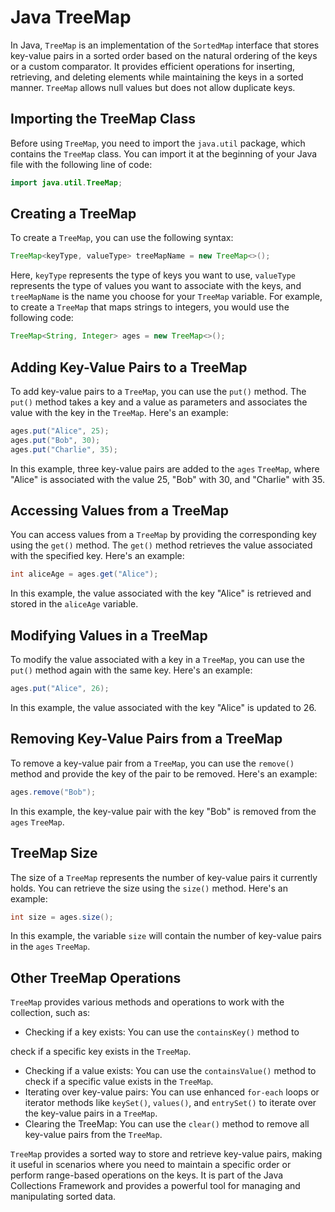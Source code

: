 # Java TreeMap

In Java, `TreeMap` is an implementation of the `SortedMap` interface that stores key-value pairs in a sorted order based on the natural ordering of the keys or a custom comparator. It provides efficient operations for inserting, retrieving, and deleting elements while maintaining the keys in a sorted manner. `TreeMap` allows null values but does not allow duplicate keys.

## Importing the TreeMap Class

Before using `TreeMap`, you need to import the `java.util` package, which contains the `TreeMap` class. You can import it at the beginning of your Java file with the following line of code:

```java
import java.util.TreeMap;
```

## Creating a TreeMap

To create a `TreeMap`, you can use the following syntax:

```java
TreeMap<keyType, valueType> treeMapName = new TreeMap<>();
```

Here, `keyType` represents the type of keys you want to use, `valueType` represents the type of values you want to associate with the keys, and `treeMapName` is the name you choose for your `TreeMap` variable. For example, to create a `TreeMap` that maps strings to integers, you would use the following code:

```java
TreeMap<String, Integer> ages = new TreeMap<>();
```

## Adding Key-Value Pairs to a TreeMap

To add key-value pairs to a `TreeMap`, you can use the `put()` method. The `put()` method takes a key and a value as parameters and associates the value with the key in the `TreeMap`. Here's an example:

```java
ages.put("Alice", 25);
ages.put("Bob", 30);
ages.put("Charlie", 35);
```

In this example, three key-value pairs are added to the `ages` `TreeMap`, where "Alice" is associated with the value 25, "Bob" with 30, and "Charlie" with 35.

## Accessing Values from a TreeMap

You can access values from a `TreeMap` by providing the corresponding key using the `get()` method. The `get()` method retrieves the value associated with the specified key. Here's an example:

```java
int aliceAge = ages.get("Alice");
```

In this example, the value associated with the key "Alice" is retrieved and stored in the `aliceAge` variable.

## Modifying Values in a TreeMap

To modify the value associated with a key in a `TreeMap`, you can use the `put()` method again with the same key. Here's an example:

```java
ages.put("Alice", 26);
```

In this example, the value associated with the key "Alice" is updated to 26.

## Removing Key-Value Pairs from a TreeMap

To remove a key-value pair from a `TreeMap`, you can use the `remove()` method and provide the key of the pair to be removed. Here's an example:

```java
ages.remove("Bob");
```

In this example, the key-value pair with the key "Bob" is removed from the `ages` `TreeMap`.

## TreeMap Size

The size of a `TreeMap` represents the number of key-value pairs it currently holds. You can retrieve the size using the `size()` method. Here's an example:

```java
int size = ages.size();
```

In this example, the variable `size` will contain the number of key-value pairs in the `ages` `TreeMap`.

## Other TreeMap Operations

`TreeMap` provides various methods and operations to work with the collection, such as:

- Checking if a key exists: You can use the `containsKey()` method to

 check if a specific key exists in the `TreeMap`.
 
- Checking if a value exists: You can use the `containsValue()` method to check if a specific value exists in the `TreeMap`.
- Iterating over key-value pairs: You can use enhanced `for-each` loops or iterator methods like `keySet()`, `values()`, and `entrySet()` to iterate over the key-value pairs in a `TreeMap`.
- Clearing the TreeMap: You can use the `clear()` method to remove all key-value pairs from the `TreeMap`.

`TreeMap` provides a sorted way to store and retrieve key-value pairs, making it useful in scenarios where you need to maintain a specific order or perform range-based operations on the keys. It is part of the Java Collections Framework and provides a powerful tool for managing and manipulating sorted data.
